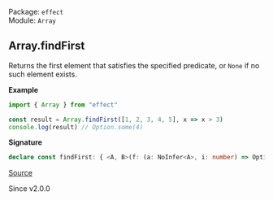 Package: `effect`<br />
Module: `Array`<br />

## Array.findFirst

Returns the first element that satisfies the specified
predicate, or `None` if no such element exists.

**Example**

```ts
import { Array } from "effect"

const result = Array.findFirst([1, 2, 3, 4, 5], x => x > 3)
console.log(result) // Option.some(4)
```

**Signature**

```ts
declare const findFirst: { <A, B>(f: (a: NoInfer<A>, i: number) => Option<B>): (self: Iterable<A>) => Option<B>; <A, B extends A>(refinement: (a: NoInfer<A>, i: number) => a is B): (self: Iterable<A>) => Option<B>; <A>(predicate: (a: NoInfer<A>, i: number) => boolean): (self: Iterable<A>) => Option<A>; <A, B>(self: Iterable<A>, f: (a: A, i: number) => Option<B>): Option<B>; <A, B extends A>(self: Iterable<A>, refinement: (a: A, i: number) => a is B): Option<B>; <A>(self: Iterable<A>, predicate: (a: A, i: number) => boolean): Option<A>; }
```

[Source](https://github.com/Effect-TS/effect/tree/main/packages/effect/src/Array.ts#L1056)

Since v2.0.0